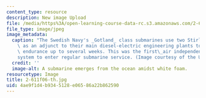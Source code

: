 ```yaml
---
content_type: resource
description: New image Upload
file: /media/https%3A/open-learning-course-data-rc.s3.amazonaws.com/2-611-marine-power-and-propulsion-fall-2006/4ae9f1d4b9345128e06586a22b862590_2-611f06-th.jpg
file_type: image/jpeg
image_metadata:
  caption: "The Swedish Navy's _Gotland_ class submarines use two Stirling cycle engines\
    \ as an adjunct to their main diesel-electric engineering plants to provide underwater\
    \ endurance up to several weeks. This was the first\_air independent propulsion\_\
    system to enter regular submarine service. (Image courtesy of the U.S. Navy.)"
  credit: ''
  image-alt: A submarine emerges from the ocean amidst white foam.
resourcetype: Image
title: 2-611f06-th.jpg
uid: 4ae9f1d4-b934-5128-e065-86a22b862590
---
```

